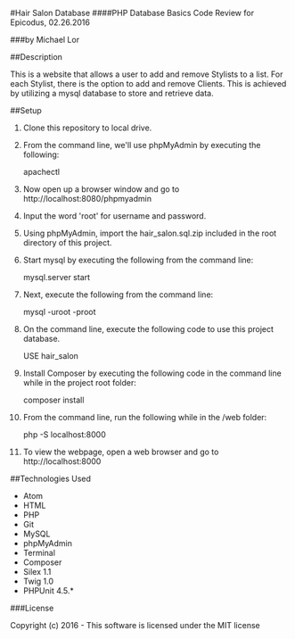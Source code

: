 #Hair Salon Database
####PHP Database Basics Code Review for Epicodus, 02.26.2016

###by Michael Lor

##Description

This is a website that allows a user to add and remove Stylists to a list. For each Stylist, there is the option to add and remove Clients. This is achieved by utilizing a mysql database to store and retrieve data.

##Setup
1) Clone this repository to local drive.

2) From the command line, we'll use phpMyAdmin by executing the following:

    apachectl

3) Now open up a browser window and go to http://localhost:8080/phpmyadmin

4) Input the word 'root' for username and password.

5) Using phpMyAdmin, import the hair_salon.sql.zip included in the root directory of this project.

6) Start mysql by executing the following from the command line:

    mysql.server start

7) Next, execute the following from the command line:

    mysql -uroot -proot

8) On the command line, execute the following code to use this project database.

    USE hair_salon

9) Install Composer by executing the following code in the command line while in the project root folder:

    composer install

10) From the command line, run the following while in the /web folder:

    php -S localhost:8000

11) To view the webpage, open a web browser and go to http://localhost:8000

##Technologies Used
* Atom
* HTML
* PHP
* Git
* MySQL
* phpMyAdmin
* Terminal
* Composer
* Silex 1.1
* Twig 1.0
* PHPUnit 4.5.*

###License

Copyright (c) 2016 - This software is licensed under the MIT license
